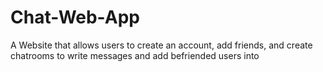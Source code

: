 # Chat-Web-App

A Website that allows users to create an account, add friends, and create chatrooms to write messages and add befriended users into 
